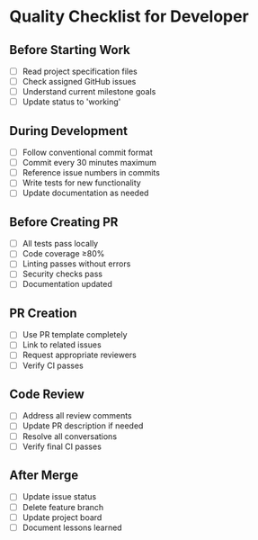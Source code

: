 # Quality Checklist for Developer

## Before Starting Work
- [ ] Read project specification files
- [ ] Check assigned GitHub issues
- [ ] Understand current milestone goals
- [ ] Update status to 'working'

## During Development
- [ ] Follow conventional commit format
- [ ] Commit every 30 minutes maximum
- [ ] Reference issue numbers in commits
- [ ] Write tests for new functionality
- [ ] Update documentation as needed

## Before Creating PR
- [ ] All tests pass locally
- [ ] Code coverage ≥80%
- [ ] Linting passes without errors
- [ ] Security checks pass
- [ ] Documentation updated

## PR Creation
- [ ] Use PR template completely
- [ ] Link to related issues
- [ ] Request appropriate reviewers
- [ ] Verify CI passes

## Code Review
- [ ] Address all review comments
- [ ] Update PR description if needed
- [ ] Resolve all conversations
- [ ] Verify final CI passes

## After Merge
- [ ] Update issue status
- [ ] Delete feature branch
- [ ] Update project board
- [ ] Document lessons learned
